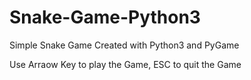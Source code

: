 # Snake-Game-Python3
 Simple Snake Game Created with Python3 and PyGame 

 Use Arraow Key to play the Game, ESC to quit the Game
